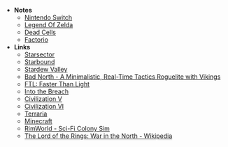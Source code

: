 - **Notes**
	- [Nintendo Switch](../Nintendo%20Switch.md)
	- [Legend Of Zelda](Legend%20Of%20Zelda.md)
	- [Dead Cells](../Dead%20Cells.md)
	- [Factorio](../Factorio.md)
- **Links**
	- [Starsector](https://fractalsoftworks.com)
	- [Starbound](https://playstarbound.com/)
	- [Stardew Valley](https://www.stardewvalley.net/)
	- [Bad North - A Minimalistic, Real-Time Tactics Roguelite with Vikings](https://www.badnorth.com/)
	- [FTL: Faster Than Light](https://subsetgames.com/ftl.html)
	- [Into the Breach](https://subsetgames.com/itb.html)
	- [Civilization V](https://civilization.com/civilization-5/)
	- [Civilization VI](https://civilization.com/)
	- [Terraria](https://www.terraria.org/)
	- [Minecraft](https://www.minecraft.net/en-us)
	- [RimWorld - Sci-Fi Colony Sim](https://rimworldgame.com/)
	- [The Lord of the Rings: War in the North - Wikipedia](https://en.wikipedia.org/wiki/The_Lord_of_the_Rings:_War_in_the_North)